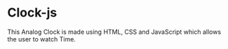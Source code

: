 # Clock-js
This Analog Clock is made using HTML, CSS and JavaScript which allows the user to watch Time.

